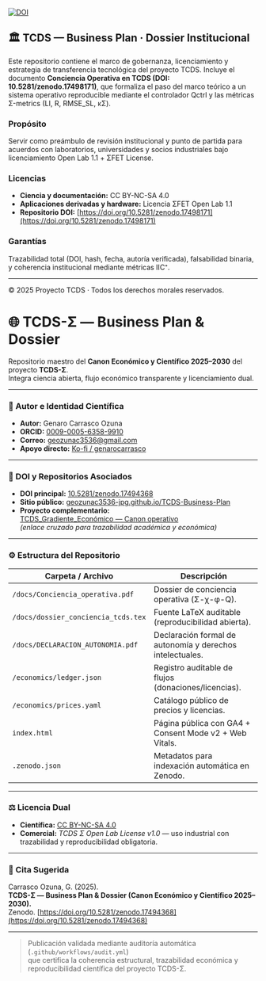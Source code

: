 [![DOI](https://zenodo.org/badge/DOI/10.5281/zenodo.17494368.svg)](https://doi.org/10.5281/zenodo.17494368)
## 🏛️ TCDS — Business Plan · Dossier Institucional

Este repositorio contiene el marco de gobernanza, licenciamiento y estrategia de transferencia tecnológica 
del proyecto TCDS. 
Incluye el documento **Conciencia Operativa en TCDS (DOI: 10.5281/zenodo.17498171)**, 
que formaliza el paso del marco teórico a un sistema operativo reproducible 
mediante el controlador Qctrl y las métricas Σ-metrics (LI, R, RMSE_SL, κΣ).

### Propósito
Servir como preámbulo de revisión institucional y punto de partida para acuerdos con laboratorios, 
universidades y socios industriales bajo licenciamiento Open Lab 1.1 + ΣFET License.

### Licencias
- **Ciencia y documentación:** CC BY-NC-SA 4.0  
- **Aplicaciones derivadas y hardware:** Licencia ΣFET Open Lab 1.1  
- **Repositorio DOI:** [https://doi.org/10.5281/zenodo.17498171](https://doi.org/10.5281/zenodo.17498171)

### Garantías
Trazabilidad total (DOI, hash, fecha, autoría verificada), falsabilidad binaria, y coherencia institucional 
mediante métricas IIC⁺.

---
© 2025 Proyecto TCDS · Todos los derechos morales reservados.
# 🌐 TCDS-Σ — Business Plan & Dossier

Repositorio maestro del **Canon Económico y Científico 2025–2030** del proyecto **TCDS-Σ**.  
Integra ciencia abierta, flujo económico transparente y licenciamiento dual.

---

### 👤 Autor e Identidad Científica
- **Autor:** Genaro Carrasco Ozuna  
- **ORCID:** [0009-0005-6358-9910](https://orcid.org/0009-0005-6358-9910)  
- **Correo:** [geozunac3536@gmail.com](mailto:geozunac3536@gmail.com)  
- **Apoyo directo:** [Ko-fi / genarocarrasco](https://ko-fi.com/genarocarrasco)  

---

### 📘 DOI y Repositorios Asociados
- **DOI principal:** [10.5281/zenodo.17494368](https://doi.org/10.5281/zenodo.17494368)  
- **Sitio público:** [geozunac3536-jpg.github.io/TCDS-Business-Plan](https://geozunac3536-jpg.github.io/TCDS-Business-Plan/)  
- **Proyecto complementario:**  
  [TCDS_Gradiente_Económico — Canon operativo](https://geozunac3536-jpg.github.io/TCDS_Gradiente_Economico/)  
  *(enlace cruzado para trazabilidad académica y económica)*

---

### ⚙️ Estructura del Repositorio

| Carpeta / Archivo | Descripción |
|--------------------|-------------|
| `/docs/Conciencia_operativa.pdf` | Dossier de conciencia operativa (Σ-χ-φ-Q). |
| `/docs/dossier_conciencia_tcds.tex` | Fuente LaTeX auditable (reproducibilidad abierta). |
| `/docs/DECLARACION_AUTONOMIA.pdf` | Declaración formal de autonomía y derechos intelectuales. |
| `/economics/ledger.json` | Registro auditable de flujos (donaciones/licencias). |
| `/economics/prices.yaml` | Catálogo público de precios y licencias. |
| `index.html` | Página pública con GA4 + Consent Mode v2 + Web Vitals. |
| `.zenodo.json` | Metadatos para indexación automática en Zenodo. |

---

### ⚖️ Licencia Dual
- **Científica:** [CC BY-NC-SA 4.0](https://creativecommons.org/licenses/by-nc-sa/4.0/)  
- **Comercial:** *TCDS Σ Open Lab License v1.0* — uso industrial con trazabilidad y reproducibilidad obligatoria.

---

### 🧩 Cita Sugerida
Carrasco Ozuna, G. (2025).  
**TCDS-Σ — Business Plan & Dossier (Canon Económico y Científico 2025–2030).**  
Zenodo. [https://doi.org/10.5281/zenodo.17494368](https://doi.org/10.5281/zenodo.17494368)

---

> Publicación validada mediante auditoría automática (`.github/workflows/audit.yml`)  
> que certifica la coherencia estructural, trazabilidad económica y reproducibilidad científica del proyecto TCDS-Σ.
